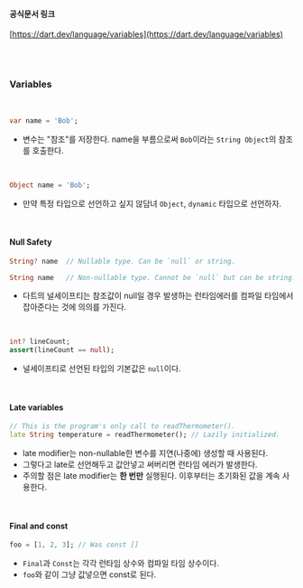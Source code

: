 #### 공식문서 링크 

[https://dart.dev/language/variables](https://dart.dev/language/variables)

<br/>

#

### Variables

<br/>

```dart
var name = 'Bob';
```

- 변수는 "참조"를 저장한다. name을 부름으로써 `Bob`이라는 `String Object`의 참조를 호출한다.


<br/>

```dart
Object name = 'Bob';
```

- 만약 특정 타입으로 선언하고 싶지 않담녀 `Object`, `dynamic` 타입으로 선언하자.

<br/>

#### Null Safety

```dart
String? name  // Nullable type. Can be `null` or string.

String name   // Non-nullable type. Cannot be `null` but can be string.
```
- 다트의 널세이프티는 참조값이 null일 경우 발생하는 런타임에러를 컴파일 타임에서 잡아준다는 것에 의의를 가진다. 


<br/>

```dart
int? lineCount;
assert(lineCount == null);
```

- 널세이프티로 선언된 타입의 기본값은 `null`이다.

<br/>

#### Late variables

```dart
// This is the program's only call to readThermometer().
late String temperature = readThermometer(); // Lazily initialized.
```

- late modifier는 non-nullable한 변수를 지연(나중에) 생성할 때 사용된다.
- 그렇다고 late로 선언해두고 값안넣고 써버리면 런타임 에러가 발생한다.
- 주의할 점은 late modifier는 **한 번만** 실행된다. 이후부터는 초기화된 값을 계속 사용한다.

<br/>

#### Final and const

```dart
foo = [1, 2, 3]; // Was const []
```

- `Final`과 `Const`는 각각 런타임 상수와 컴파일 타임 상수이다.
- `foo`와 같이 그냥 값넣으면 const로 된다.



